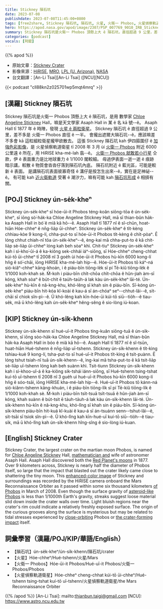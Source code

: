 ```yaml
---
title: Stickney 隕石坑
date: 2023-07-08
publishdate: 2023-07-08T11:45:00+0800
tags: [free2share, Stickney 隕石坑, 隕石坑, 火星, 火衛一 Phobos, 火星偵察軌道衛星]
hero: https://apod.nasa.gov/apod/image/2307/PSP_007769_9010_IRB_Stickney1024.jpg
summary: Stickney 隕石坑是火衛一 Phobos 頂懸上大 ê 隕石坑，直徑超過 9 公里，差不多是 火衛一 Phobos 直徑 ê 一半。
categories: [podcast]
vocals: [阿錕]
---
```


{{% apod %}}

- 原始文章：[Stickney Crater](https://apod.nasa.gov/apod/ap230708.html)
- 影像來源：[HiRISE](https://hirise.lpl.arizona.edu/), [MRO](https://mars.jpl.nasa.gov/mro/), [LPL (U. Arizona)](https://www.lpl.arizona.edu/), [NASA](https://www.nasa.gov/)
- 台文翻譯：[An-Li Tsai][An-Li Tsai] ([NCU][NCU])

{{< podcast "cll88kn2z025701wp5mqt4mrq" >}}

## [漢羅] Stickney 隕石坑
Stickney 隕石坑是火衛一 Phobos 頂懸上大 ê 隕石坑，是用 數學家 [Chloe Angeline Stickney][Chloe Angeline Stickney] Hall，嘛是天文學家 Asaph Hall in 某 ê 名 kā 號--ê。
Asaph Hall tī 1877 年 ê 時陣，發現 [火星 ê 兩粒衛星][Red Planet's moons]。
Stickney 隕石坑 ê 直徑超過 9 公里，差不多是 火衛一 Phobos 直徑 ê 一半。
會攏出遮爾大隕石坑--ê，應該嘛差不多會 kā 這粒細粒衛星攏甲欲散去。
這張 Stickney 隕石坑 kah 伊四箍圍仔 ê [加強色彩影像][enhanced-color image]，是 火星偵察軌道衛星 tī 2008 年 3 月 ùi [火衛一 Phobos][of Phobos] 附近 6000 公里遠 ê 所在，用 HiRISE kha-mé-lah 翕--ê。
[火衛一 Phobos 就敢若小行星][asteroid-like Phobos] 仝款，伊 ê 表面重力是比地球重力 ê 1/1000 閣較細。
毋過伊表面一逝一逝 ê 痕跡暗示講，較散 ê 物質會沓沓仔落到隕石坑內底。
隕石坑附近 ê 藍光區，可能是較新 ê 表面。
是講隕石坑表面彼寡奇怪 ê 溝仔是按怎生出來--ê，實在是足神祕--ê。
有可能 kah [近火衛軌道][close-orbiting] 受著 ê 潮汐力，嘛有可能 kah [隕石坑形成][the crater-forming impact] ê 相挵有關。

## [POJ] Stickney ún-se̍k-kheⁿ
Stickney ún-se̍k-kheⁿ sī hóe-ūi-it Phobos téng-koân siōng-tōa ê ún-se̍k-kheⁿ, sī iōng sò͘-ha̍k-ka Chloe Angeline Stickney Hall, mā sī thian-bûn ha̍k-ka Asaph Hall in bó͘ ê miâ kā hō--ê.
Asaph Hall tī 1877 nî ê sî-chūn, hoat-hiān Hóe-chheⁿ ê nn̄g-lia̍p ūi-chheⁿ.
Stickney ún-se̍k-kheⁿ ê ti̍t-kèng chhiau-kòe 9 kong-lí, chha-put-to sī hóe-ūi-it Phobos ti̍t-kèng ê chi̍t-pòaⁿ.
Ē lóng chhut chiah-nī tōa ún-se̍k-kheⁿ--ê, èng-kai mā chha-put-to ē kā chit-lia̍p sè-lia̍p ūi-chheⁿ lóng kah beh sòaⁿ khì.
Chit-tiuⁿ Stickney ún-se̍k-kheⁿ kah i sì-kho͘-ûi-á ê ka-kiông sek-chhái iáⁿ-siōng, sī Hóe-chheⁿ cheng-chhat kúi-tō ūi-chheⁿ tī 2008 nî 3 goe̍h ùi hóe-ūi-it Phobos hù-kīn 6000 kong-lí hn̄g ê só͘-chāi, iōng HiRISE kha-mé-lah hip--ê.
Hóe-ūi-it Phobos tō káⁿ-ná sió-kiâⁿ-chheⁿ kāng-khoán, i ê piáu-bīn tiōng-le̍k sī pí Tē-kiû tiōng-le̍k ê 1/1000 koh-khah sè.
M̄-koh i piáu-bīn chi̍t-chōa chi̍t-chōa ê hûn-jiah àm-sī kóng, khah sòaⁿ ê bu̍t-chit ē tau̍h-tau̍h-á lak kàu ún-se̍k-kheⁿ lāi-té.
Ún-se̍k-kheⁿ hù-kīn ê nâ-kng-khu, khó-lêng sī khah sin ê piáu-bīn.
Sī-kóng ún-se̍k-kheⁿ piáu-bīn hit-kóa kî-koài ê kau-á sī án-chóaⁿ seⁿ--chhut-lâi--ê, si̍t-chāi sī chiok sîn-pì--ê.
Ū khó-lêng kah kīn-hóe-ūi kúi-tō siū--tio̍h--ê tiau-se̍k, mā ū khó-lêng kah ún-se̍k-kheⁿ hêng-sêng ê sio-lòng iú-koan.

## [KIP] Stickney ún-si̍k-khenn
Stickney ún-si̍k-khenn sī hué-uī-it Phobos tíng-kuân siōng-tuā ê ún-si̍k-khenn, sī iōng sòo-ha̍k-ka Chloe Angeline Stickney Hall, mā sī thian-bûn ha̍k-ka Asaph Hall in bóo ê miâ kā hō--ê.
Asaph Hall tī 1877 nî ê sî-tsūn, huat-hiān Hué-tshenn ê nn̄g-lia̍p uī-tshenn.
Stickney ún-si̍k-khenn ê ti̍t-kìng tshiau-kuè 9 kong-lí, tsha-put-to sī hué-uī-it Phobos ti̍t-kìng ê tsi̍t-puànn.
Ē lóng tshut tsiah-nī tuā ún-si̍k-khenn--ê, ìng-kai mā tsha-put-to ē kā tsit-lia̍p sè-lia̍p uī-tshenn lóng kah beh suànn khì.
Tsit-tiunn Stickney ún-si̍k-khenn kah i sì-khoo-uî-á ê ka-kiông sik-tshái iánn-siōng, sī Hué-tshenn tsing-tshat kuí-tō uī-tshenn tī 2008 nî 3 gue̍h uì hué-uī-it Phobos hù-kīn 6000 kong-lí hn̄g ê sóo-tsāi, iōng HiRISE kha-mé-lah hip--ê.
Hué-uī-it Phobos tō kánn-ná sió-kiânn-tshenn kāng-khuán, i ê piáu-bīn tiōng-li̍k sī pí Tē-kiû tiōng-li̍k ê 1/1000 koh-khah sè.
M̄-koh i piáu-bīn tsi̍t-tsuā tsi̍t-tsuā ê hûn-jiah àm-sī kóng, khah suànn ê bu̍t-tsit ē ta̍uh-ta̍uh-á lak kàu ún-si̍k-khenn lāi-té.
Ún-si̍k-khenn hù-kīn ê nâ-kng-khu, khó-lîng sī khah sin ê piáu-bīn.
Sī-kóng ún-si̍k-khenn piáu-bīn hit-kuá kî-kuài ê kau-á sī án-tsuánn senn--tshut-lâi--ê, si̍t-tsāi sī tsiok sîn-pì--ê.
Ū khó-lîng kah kīn-hué-uī kuí-tō siū--tio̍h--ê tiau-si̍k, mā ū khó-lîng kah ún-si̍k-khenn hîng-sîng ê sio-lòng iú-kuan.

## [English] Stickney Crater
Stickney Crater, the largest crater on the martian moon Phobos, is named for [Chloe Angeline Stickney][Chloe Angeline Stickney] Hall, [mathematician and][mathematician and] wife of astronomer Asaph Hall.
Asaph Hall discovered both the [Red Planet's moons][Red Planet's moons] in 1877.
Over 9 kilometers across, Stickney is nearly half the diameter of Phobos itself, so large that the impact that blasted out the crater likely came close to shattering the tiny moon.
This [enhanced-color image][enhanced-color image] of Stickney and surroundings was recorded by the HiRISE camera onboard the Mars Reconnaissance Orbiter as it passed within some six thousand kilometers [of Phobos][of Phobos] in March of 2008.
Even though the surface gravity of [asteroid-like Phobos][asteroid-like Phobos] is less than 1/1000th Earth's gravity, streaks suggest loose material slid down inside the crater walls over time.
Light bluish regions near the crater's rim could indicate a relatively freshly exposed surface.
The origin of the curious grooves along the surface is mysterious but may be related to tidal stresses experienced by [close-orbiting][close-orbiting] Phobos or [the crater-forming impact][the crater-forming impact] itself.

## 詞彙學習（漢羅/POJ/KIP/華語/English）
- 【隕石坑】ún-se̍k-kheⁿ/ún-si̍k-khenn/隕石坑/crater
- 【火星】Hóe-chheⁿ/Hué-tshenn/火星/Mars
- 【火衛一 Phobos】Hóe-ūi-it Phobos/Hué-uī-it Phobos/火衛一 Phobos/Phobos
- 【火星偵察軌道衛星】Hóe-chheⁿ cheng-chhat kúi-tō ūi-chheⁿ/Hué-tshenn tsing-tshat kuí-tō uī-tshenn/火星偵察軌道衛星/the Mars Reconnaissance Orbiter

{{% /apod %}}
[An-Li Tsai]: mailto:thianbun.taigi@gmail.com
[NCU]: https://www.astro.ncu.edu.tw

[copyright]: https://apod.nasa.gov/apod/fap/lib/about_apod.html#srapply
[License]: https://creativecommons.org/licenses/by/2.0/

[Chloe Angeline Stickney]:http://en.wikipedia.org/wiki/Angeline_Stickney
[mathematician and]:https://archive.org/details/anastronomerswi03hallgoog
[Red Planet's moons]:https://apod.nasa.gov/apod/ap201030.html
[enhanced-color image]:http://hirise.lpl.arizona.edu/phobos.php
[of Phobos]:https://apod.nasa.gov/apod/ap170721.html
[asteroid-like Phobos]:https://solarsystem.nasa.gov/moons/mars-moons/phobos/in-depth/
[close-orbiting]:https://apod.nasa.gov/apod/ap220703.html
[the crater-forming impact]:http://adsabs.harvard.edu/abs/2016GeoRL..4310595B
